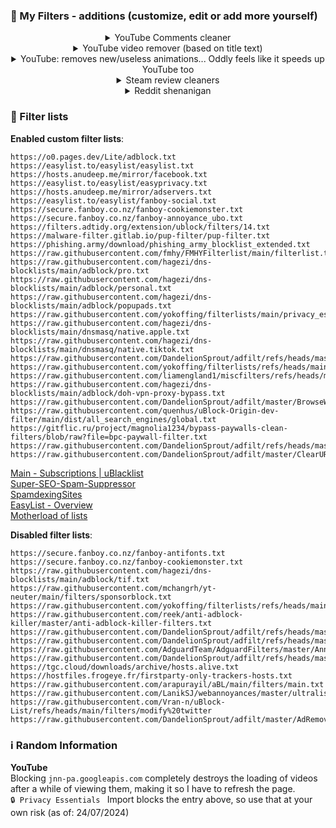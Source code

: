 
### 💬 My Filters - additions (customize, edit or add more yourself)

<details>
  <summary align="center">YouTube Comments cleaner</summary>
  <br>[EasyList - Overview](<https://easylist.to/>)

```adblock
! ==================> YouTube Comments Cleaner | This removes those bot comments & More <==================
! Applies to main comments | (Add "\" before the "'" to make it apply: I\’m subbed) & Comment replies
youtube.com##ytd-page-manager ytd-watch-flexy #primary.ytd-watch-flexy #comment:has-text(/I\'m subbing | I\’m subbed|Buy ONE Get ONE FREE|use my code|Don\'t forget to visit|The sponsor|first purchase|Subscribe|Download/i):upward(ytd-comment-thread-renderer)
youtube.com##ytd-page-manager ytd-watch-flexy #primary.ytd-watch-flexy #replies ytd-comment-view-model:has(#author-text):has-text(/UTTP|NWO|UTube|Police|Troll|ZNTP|CABT|Joseph_14441|YFGA/)
! Only applies to replies of comments
youtube.com##ytd-page-manager ytd-watch-flexy #primary.ytd-watch-flexy ytd-comment-thread-renderer #expander-contents ytd-comment-view-model:has-text(/Here is new fu | Here is the fu | This is the clip | Finally it’s here | Finally Here is the fu | Telegram | Teleegram | I forgot to close the camera | LETS BE HONEST WE ALL REMEMBER | ТАР 0N MY РIC | I upload funny | read my name | Read My Profile | you will see it | Claim your prize | Link to the clip | MY CONTENT IS SO | Look at my banner | Lucky prize winners | IM SUBBING EVERYONE | DONT READ MY PROFILE | JJ said my music was fire on my page |first purchase|Don\'t translate| translate | My content is | are better than|Django|your dad|I WANT TO BE THE MOST|parents said if I hit|SI TNETNOC YM|oediv retteb ekam|retteb si tnetnoc ym|content is better|erutam era sdiK|UTTP|UT‎TP|RETTEB‎ YAW‎ SI‎ TNETNOC|erutam‎ era sdiK|IS WAY BETTER|IN MY SERVER|THERE IS A VIDEO|ailihp‎odep‎ ezila‎mroN|I AM WAY BETTER|CONTENT IS BETTER|videos‎ are‎ bet‎ter|naht retteb hcuM|RETTEB YAW ERA|AGFY|Tis a bot|shut up bot|in a video|Its finally completed|Read my name|youtu.be|I MADE A DISS TRACK|use my code|Hi guys|DO NOT REDEEM|WHY DID YOU REDEE|the chemical projection of signal stream/)
```

</details>


<details>
  <summary align="center">YouTube video remover (based on title text)</summary>
  <br>

```adblock
! Global AIO | Home page, Search page & Watching video recommended sidebar | ytd-video-renderer:has(#meta h3) = search results only? Idk.
youtube.com##ytd-page-manager :is(ytd-rich-item-renderer:has(#meta h3), ytd-compact-video-renderer:has(#video-title)):has-text(/Memes|GTA|Skyrim|Diablo|Fortnite/i)
```



<details>
  <summary align="center">YouTube thumbnail blurer - blurs if title contains: Spoiler, New Boss, Final Boss, Trailer, Teaser, Reveal & removes blur when hovered over</summary>
  <br>

```adblock
! ==========> YouTube Keywords blur thumbnail | Home Results, Watching video recommended sidebar & Search Results <==========
youtube.com##ytd-page-manager :is(ytd-rich-item-renderer:has(#meta h3), ytd-video-renderer:has(#meta h3), ytd-compact-video-renderer:has(#video-title)):has-text(/Spoiler|New Boss|Final Boss|Trailer|Teaser|Reveal/) ytd-thumbnail:not(:hover):style(filter: grayscale(100%) blur(8px) opacity(.1))
! ===> YouTube Keywords Whitelist | Add channels you wish to whitelist here <===
youtube.com##ytd-page-manager [class*="ytd-"] :is(#video-title-link, ytd-channel-name):has-text(/Minecraft|Kira/):upward(ytd-rich-item-renderer, ytd-video-renderer, ytd-compact-video-renderer):style(filter: none)
```

</details>

</details>

<details>
  <summary align="center">YouTube: removes new/useless animations... Oddly feels like it speeds up YouTube too</summary>
  <br>

```adblock
! Text animation, overlay animation, reactions, ads, player responses (like reactions, thumbs up, etc) & other stuff.... This oddly speed up YouTube | Use at on risk for now? Do more testing 28/06/24
! Prevent stats (such as likes and views) from live-updating
||youtube.com/youtubei/v1/updated_metadata
! Hide "smartimation" animations
youtube.com##yt-smartimation > :not(.smartimation__content)
youtube.com##yt-animated-action > :not(.animated-action__content-with-background)
youtube.com##:is(.smartimation__content, .animated-action__content-with-background) > :has(> lottie-component)
! Live reaction overlays
www.youtube.com##yt-reaction-control-panel-view-model
www.youtube.com##yt-reaction-control-panel-overlay-view-model
! ads, others / pointless updates
||music.youtube.com^$csp=worker-src 'none'
||www.youtube.com^$csp=worker-src 'none'
youtube.com##+js(json-prune, 2.playerResponse.adPlacements playerResponse.adPlacements playerResponse.playerAds adPlacements playerAds)
youtube.com##+js(json-prune, 2.playerResponse.adPlacements)
youtube.com##+js(json-prune, playerResponse.adPlacements)
youtube.com##+js(json-prune, playerResponse.playerAds)
youtube.com##+js(set, ytInitialPlayerResponse.adPlacements, null)
```

</details>

<details>
  <summary align="center">Steam review cleaners</summary>
  <br>

```adblock
! Steam Reviews Cleaner | This removes non English too... Add more if you find them
store.steampowered.com##.review_box:has-text(/因为这是|你要是真让|杀时间利器|差强人意| 好玩 优秀 |赞|目|Nobody reads the reviews anyways, so i'll just say i'm gay|Nobody will read my review, so I'll just say I'm gay|No one is going to read this comment so i'm just going to say that i'm gay|so I'll write that I'm gay|No ones gonna read this so I'm just gonna say it, I'm gay.|Got a cat here.|Here I will leave the cat|My buddy said that if I get|so I will write that I am gay|gay|I will leave the cat here|thumbs up and awards|Nobody will read my review|give it a thumbs up|will read this/i)
```

</details>


<details>
  <summary align="center">Reddit shenanigan</summary>
  <br>

```adblock
! Reddit Domain Cleaner | Should only clean your main page (I use Reddit Enhanced Suite instead of using this now)
! reddit.com##.listing-page.with-listing-chooser.loggedin .thing:has(.domain:has-text(/youtu.be|youtube|igorslab.de/i))

! Reddit - You can now drag and drop text when signed out... Bye bye lock
www.reddit.com##+js(aeld, mousedown, isSelectionOutOfRange)
www.reddit.com##+js(aeld, mouseup, shouldShowButton)

! Removes deleted comments + Filters remove botted comments by users
reddit.com##.commentarea .deleted .entry:has(.usertext.grayed)
reddit.com##.commentarea .entry:has-text(This post/comment has been automatically overwritten)

! Ublock Filter For Hiding "Blocked account" Comments
reddit.com##.Comment [id^="UserInfoTooltip"]>:not([data-testid="comment_author_link"]):upward(.Comment)
```

</details>




### 📜 Filter lists

**Enabled custom filter lists**:
```
https://o0.pages.dev/Lite/adblock.txt
https://easylist.to/easylist/easylist.txt
https://hosts.anudeep.me/mirror/facebook.txt
https://easylist.to/easylist/easyprivacy.txt
https://hosts.anudeep.me/mirror/adservers.txt
https://easylist.to/easylist/fanboy-social.txt
https://secure.fanboy.co.nz/fanboy-cookiemonster.txt
https://secure.fanboy.co.nz/fanboy-annoyance_ubo.txt
https://filters.adtidy.org/extension/ublock/filters/14.txt
https://malware-filter.gitlab.io/pup-filter/pup-filter.txt
https://phishing.army/download/phishing_army_blocklist_extended.txt
https://raw.githubusercontent.com/fmhy/FMHYFilterlist/main/filterlist.txt
https://raw.githubusercontent.com/hagezi/dns-blocklists/main/adblock/pro.txt
https://raw.githubusercontent.com/hagezi/dns-blocklists/main/adblock/personal.txt
https://raw.githubusercontent.com/hagezi/dns-blocklists/main/adblock/popupads.txt
https://raw.githubusercontent.com/yokoffing/filterlists/main/privacy_essentials.txt
https://raw.githubusercontent.com/hagezi/dns-blocklists/main/dnsmasq/native.apple.txt
https://raw.githubusercontent.com/hagezi/dns-blocklists/main/dnsmasq/native.tiktok.txt
https://raw.githubusercontent.com/DandelionSprout/adfilt/refs/heads/master/AnnoyancesList
https://raw.githubusercontent.com/yokoffing/filterlists/refs/heads/main/annoyance_list.txt
https://raw.githubusercontent.com/liamengland1/miscfilters/refs/heads/master/antipaywall.txt
https://raw.githubusercontent.com/hagezi/dns-blocklists/main/adblock/doh-vpn-proxy-bypass.txt
https://raw.githubusercontent.com/DandelionSprout/adfilt/master/BrowseWebsitesWithoutLoggingIn.txt
https://raw.githubusercontent.com/quenhus/uBlock-Origin-dev-filter/main/dist/all_search_engines/global.txt
https://gitflic.ru/project/magnolia1234/bypass-paywalls-clean-filters/blob/raw?file=bpc-paywall-filter.txt
https://raw.githubusercontent.com/DandelionSprout/adfilt/refs/heads/master/DeviantARTQualityArtMagnifier.txt
https://raw.githubusercontent.com/DandelionSprout/adfilt/master/ClearURLs%20for%20uBo/clear_urls_uboified.txt
```
[Main - Subscriptions | uBlacklist](<https://iorate.github.io/ublacklist/subscriptions>)  
[Super-SEO-Spam-Suppressor](<https://github.com/NotaInutilis/Super-SEO-Spam-Suppressor>)  
[SpamdexingSites](<https://github.com/elliotwutingfeng/SpamdexingSites>)  
[EasyList - Overview](<https://easylist.to/>)  
[Motherload of lists](<https://github.com/knapah/uBlockOrigin-Filterlist>)

**Disabled filter lists**:
```
https://secure.fanboy.co.nz/fanboy-antifonts.txt
https://secure.fanboy.co.nz/fanboy-cookiemonster.txt
https://raw.githubusercontent.com/hagezi/dns-blocklists/main/adblock/tif.txt
https://raw.githubusercontent.com/mchangrh/yt-neuter/main/filters/sponsorblock.txt
https://raw.githubusercontent.com/yokoffing/filterlists/refs/heads/main/click2load.txt
https://raw.githubusercontent.com/reek/anti-adblock-killer/master/anti-adblock-killer-filters.txt
https://raw.githubusercontent.com/DandelionSprout/adfilt/refs/heads/master/EmptyPaddingRemover.txt
https://raw.githubusercontent.com/DandelionSprout/adfilt/refs/heads/master/YouTubeEvenMorePureVideoExperience.txt
https://raw.githubusercontent.com/AdguardTeam/AdguardFilters/master/AnnoyancesFilter/Popups/sections/antiadblock.txt
https://raw.githubusercontent.com/DandelionSprout/adfilt/refs/heads/master/stayingonbrowser/Staying%20On%20The%20Phone%20Browser
https://tgc.cloud/downloads/archive/hosts.alive.txt
https://hostfiles.frogeye.fr/firstparty-only-trackers-hosts.txt
https://raw.githubusercontent.com/arapurayil/aBL/main/filters/main.txt
https://raw.githubusercontent.com/LanikSJ/webannoyances/master/ultralist.txt
https://raw.githubusercontent.com/Vran-n/uBlock-List/refs/heads/main/filters/modify%20twitter
https://raw.githubusercontent.com/DandelionSprout/adfilt/master/AdRemovalListForUnusualAds.txt
```





### ℹ️ Random Information

**YouTube**  
Blocking `jnn-pa.googleapis.com` completely destroys the loading of videos after a while of viewing them, making it so I have to refresh the page.  
`🔒 Privacy Essentials ` Import blocks the entry above, so use that at your own risk (as of: 24/07/2024)

